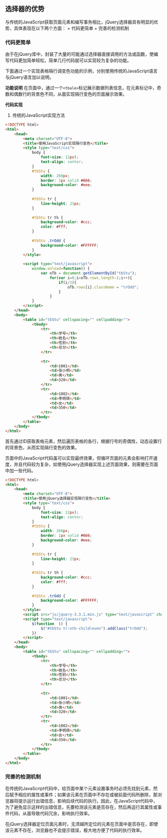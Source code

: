 ## 选择器的优势

与传统的JavaScript获取页面元素和编写事务相比，jQuery选择器具有明显的优势，具体表现在以下两个方面：
    + 代码更简单
    + 完善的检测机制

### 代码更简单

由于在jQuery库中，封装了大量的可能通过选择器直接调用的方法或函数，使编写代码更加简单轻松，简单几行代码就可以实现较为复杂的功能。

下面通过一个实现表格隔行调变色功能的示例，分别使用传统的JavaScript语言与jQuery语言加以说明。

**功能说明**
在页面中，通过一个`<tbale>`标记展示数据列表信息，在元素标记中，奇数和偶数行的背景色不同，从面实现隔行变色的页面展示效果。

**代码实现**
1. 传统的JavaScript实现方法
```html
<!DOCTYPE html>
<html>
	<head>
		<meta charset="UTF-8">
		<title>使用JavaScript实现隔行变色</title>
		<style type="text/css">
			body {
				font-size: 12px);
				text-align: center;
			}
			#tbStu {
				width: 260px;
				border: 1px solid #666;
				background-color: #eee;
			}
			
			#tbStu tr {
				line-height: 23px;
			}
			
			#tbStu tr th {
				background-color: #ccc;
				color: #fff;
			}
			
			#tbStu .trOdd {
				background-color: #FFFFFF;
			}
		</style>
		
		<script type="text/javascript">
			window.onload=function() {
				var oTb = document.getElementById("tbStu");
					for(var i=0;i<oTb.rows.length-1;i++){
						if(i/2){
							oTb.rows[i].className = "trOdd";
						}
					}
			}
		</script>
	</head>
	<body>
		<table id="tbStu" cellspacing="" cellpadding="">
			<tbody>
				<tr>
					<th>学号</th>
					<th>姓名</th>
					<th>性别</th>
					<th>总分</th>
				</tr>
				
				<tr>
					<td>1001</td>
					<td>张小明</td>
					<td>男</td>
					<td>320</td>
				</tr>
				<tr>
					<td>1002</td>
					<td>李明琪</td>
					<td>女</td>
					<td>350</td>
				</tr>
			</tbody>
		</table>
	</body>
</html>
```
首先通过ID获取表格元素，然后遍历表格的各行，根据行号的奇偶性，动态设置行的背景色，从而实现隔行变色的效果。

页面中的JavaScript代码虽可以实现最终效果，但循环页面的元素会影响打开速度，并且代码较为复杂，如使用jQuery选择器实现上述页面效果，则需要在页面中加一些代码。
```html
<!DOCTYPE html>
<html>
	<head>
		<meta charset="UTF-8">
		<title>使用jQuery选择器实现隔行变色</title>
		<style type="text/css">
			body {
				font-size: 12px);
				text-align: center;
			}
			#tbStu {
				width: 260px;
				border: 1px solid #666;
				background-color: #eee;
			}
			
			#tbStu tr {
				line-height: 23px;
			}
			
			#tbStu tr th {
				background-color: #ccc;
				color: #fff;
			}
			
			#tbStu .trOdd {
				background-color: #FFFFFF;
			}
		</style>
		<script src="js/jquery-3.3.1.min.js" type="text/javascript" charset="utf-8"></script>
		<script type="text/javascript">
			$(function  () {
				$("#tbStu tr:nth-child(even").addClass("trOdd");
			})
		</script>
	</head>
	<body>
		<table id="tbStu" cellspacing="" cellpadding="">
			<tbody>
				<tr>
					<th>学号</th>
					<th>姓名</th>
					<th>性别</th>
					<th>总分</th>
				</tr>
				
				<tr>
					<td>1001</td>
					<td>张小明</td>
					<td>男</td>
					<td>320</td>
				</tr>
				<tr>
					<td>1002</td>
					<td>李明琪</td>
					<td>女</td>
					<td>350</td>
				</tr>
			</tbody>
		</table>
	</body>
</html>
```

### 完善的检测机制

在传统的JavaScript代码中，给页面中某个元素设置事务时必须先找到元素，然后赋予相应的属性或事件；如果该元素在页面中不存在或被前面代码所删除，那浏览器将提示运行出错信息，影响后续代码的执行。因此，在JavaScript代码中，为了避免显示这样的出错信息，先要检测该元素是否存在，然后再运行其属性或事件代码，从面导致代码冗余，影响执行效率。

在jQuery选择器定位页面元素时，无须越所定位的元素在页面中是否存在，即使该元素不存在，浏览器也不会提示错误，极大地方便了代码的执行效率。

